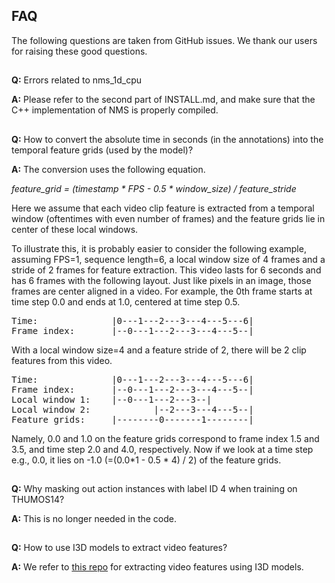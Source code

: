 ## FAQ

The following questions are taken from GitHub issues. We thank our users for raising these good questions.
##

**Q:** Errors related to nms_1d_cpu

**A:** Please refer to the second part of INSTALL.md, and make sure that the C++ implementation of NMS is properly compiled.
##

**Q:** How to convert the absolute time in seconds (in the annotations) into the temporal feature grids (used by the model)?

**A:** The conversion uses the following equation.

*feature_grid = (timestamp * FPS - 0.5 * window_size) / feature_stride*

Here we assume that each video clip feature is extracted from a temporal window (oftentimes with even number of frames) and the feature grids lie in center of these local windows.

To illustrate this, it is probably easier to consider the following example, assuming FPS=1, sequence length=6, a local window size of 4 frames and a stride of 2 frames for feature extraction. This video lasts for 6 seconds and has 6 frames with the following layout. Just like pixels in an image, those frames are center aligned in a video. For example, the 0th frame starts at time step 0.0 and ends at 1.0, centered at time step 0.5.
<pre>
Time:              |0---1---2---3---4---5---6|
Frame index:       |--0---1---2---3---4---5--|
</pre>

With a local window size=4 and a feature stride of 2, there will be 2 clip features from this video.
<pre>
Time:              |0---1---2---3---4---5---6|
Frame index:       |--0---1---2---3---4---5--|
Local window 1:    |--0---1---2---3--|
Local window 2:            |--2---3---4---5--|
Feature grids:     |--------0-------1--------|
</pre>

Namely, 0.0 and 1.0 on the feature grids correspond to frame index 1.5 and 3.5, and time step 2.0 and 4.0, respectively.  Now if we look at a time step e.g., 0.0, it lies on -1.0 (=(0.0*1 - 0.5 * 4) / 2) of the feature grids.
##

**Q:** Why masking out action instances with label ID 4 when training on THUMOS14?

**A:** This is no longer needed in the code.
##

**Q:** How to use I3D models to extract video features?

**A:** We refer to [this repo](https://github.com/Finspire13/pytorch-i3d-feature-extraction) for extracting video features using I3D models.

##
